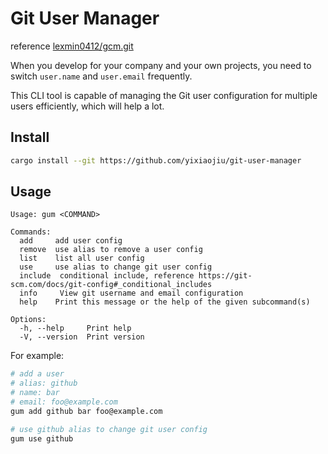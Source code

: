 # Git User Manager

reference [lexmin0412/gcm.git](https://github.com/lexmin0412/gcm.git)

When you develop for your company and your own projects, you need to switch `user.name` and `user.email` frequently.

This CLI tool is capable of managing the Git user configuration for multiple users efficiently, which will help a lot.

## Install

```sh
cargo install --git https://github.com/yixiaojiu/git-user-manager
```

## Usage

```
Usage: gum <COMMAND>

Commands:
  add     add user config
  remove  use alias to remove a user config
  list    list all user config
  use     use alias to change git user config
  include  conditional include, reference https://git-scm.com/docs/git-config#_conditional_includes
  info     View git username and email configuration
  help    Print this message or the help of the given subcommand(s)

Options:
  -h, --help     Print help
  -V, --version  Print version
```

For example:

```sh
# add a user
# alias: github
# name: bar
# email: foo@example.com
gum add github bar foo@example.com

# use github alias to change git user config
gum use github
```
